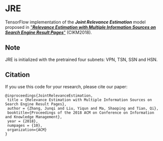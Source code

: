 # JRE
TensorFlow implementation of the ***Joint Relevance Estimation*** model proposed in ["***Relevance Estimation with Multiple Information Sources on Search Engine Result Pages***"](http://www.thuir.cn/group/~YQLiu/publications/CIKM18Zhang.pdf) (CIKM2018).

## Note
JRE is initialized with the pretrained four subnets: VPN, TSN, SSN and HSN.

## Citation
If you use this code for your research, please cite our paper:
```
@inproceedings{JointRelevanceEstimation,
 title = {Relevance Estimation with Multiple Information Sources on Search Engine Result Pages},
 author = {Zhang, Junqi and Liu, Yiqun and Ma, Shaoping and Tian, Qi},
 booktitle={Proceedings of the 2018 ACM on Conference on Information and Knowledge Management},
 year = {2018},
 numpages = {10},
 organization={ACM}
}
```
